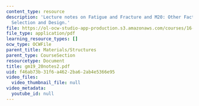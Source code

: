 ```yaml
---
content_type: resource
description: 'Lecture notes on Fatigue and Fracture and M20: Other Factors in Materials
  Selection and Design.'
file: https://ol-ocw-studio-app-production.s3.amazonaws.com/courses/16-01-unified-engineering-i-ii-iii-iv-fall-2005-spring-2006/f46ab73b31f6a4622ba62ab4e5366e95_gm19_20notes2.pdf
file_type: application/pdf
learning_resource_types: []
ocw_type: OCWFile
parent_title: Materials/Structures
parent_type: CourseSection
resourcetype: Document
title: gm19_20notes2.pdf
uid: f46ab73b-31f6-a462-2ba6-2ab4e5366e95
video_files:
  video_thumbnail_file: null
video_metadata:
  youtube_id: null
---
```

